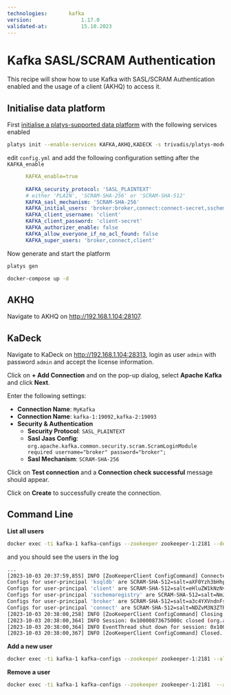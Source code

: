 ```yaml
---
technologies:       kafka
version:				1.17.0
validated-at:			15.10.2023
---
```


# Kafka SASL/SCRAM Authentication

This recipe will show how to use Kafka with SASL/SCRAM Authentication enabled and the usage of a client (AKHQ) to access it.

## Initialise data platform

First [initialise a platys-supported data platform](../documentation/getting-started) with the following services enabled

```bash
platys init --enable-services KAFKA,AKHQ,KADECK -s trivadis/platys-modern-data-platform -w 1.17.0
```

edit `config.yml` and add the following configuration setting after the `KAFKA_enable`

```yaml
      KAFKA_enable=true
      
      KAFKA_security_protocol: 'SASL_PLAINTEXT'
      # either 'PLAIN', 'SCRAM-SHA-256' or 'SCRAM-SHA-512'
      KAFKA_sasl_mechanism: 'SCRAM-SHA-256'
      KAFKA_initial_users: 'broker:broker,connect:connect-secret,sschemaregistry:chemaregistry-secret,ksqldb:ksqldb-secret,client:client-secret'
      KAFKA_client_username: 'client'
      KAFKA_client_password: 'client-secret'
      KAFKA_authorizer_enable: false
      KAFKA_allow_everyone_if_no_acl_found: false
      KAFKA_super_users: 'broker,connect,client'

```

Now generate and start the platform 

```bash
platys gen

docker-compose up -d
```

## AKHQ

Navigate to AKHQ on <http://192.168.1.104:28107>.

## KaDeck

Navigate to KaDeck on <http://192.168.1.104:28313>, login as user `admin` with password `admin` and accept the license information.

Click on **+ Add Connection** and on the pop-up dialog, select **Apache Kafka** and click **Next**.

Enter the following settings:
  
  * **Connection Name**: `MyKafka`
  * **Connection Name**: `kafka-1:19092,kafka-2:19093`
  * **Security & Authentication**
  	 * **Security Protocol**: `SASL_PLAINTEXT`
  	 * **Sasl Jaas Config**: `org.apache.kafka.common.security.scram.ScramLoginModule required username="broker" password="broker";`
  	 * **Sasl Mechanism**: `SCRAM-SHA-256` 
  
Click on **Test connection** and a **Connection check successful** message should appear.

Click on **Create** to successfully create the connection.

## Command Line

**List all users**

```bash
docker exec -ti kafka-1 kafka-configs --zookeeper zookeeper-1:2181 --describe --entity-type users
```

and you should see the users in the log

```bash
...
[2023-10-03 20:37:59,855] INFO [ZooKeeperClient ConfigCommand] Connected. (kafka.zookeeper.ZooKeeperClient)
Configs for user-principal 'ksqldb' are SCRAM-SHA-512=salt=aXF0Yzh3bHhpbHlxYWx5cjZyMW9qa2kwbQ==,stored_key=lt5FvEAbOqkfYNwIloFE6h8AuSM5ZueoGIwPP7btV3rQ4r+85ftXCbybSJAxZHCaMsmJbJwCroDpPJRuxFbbNw==,server_key=5RP/+5S4Agcd+pXKw8EO7NyGrrzLceBgyuP03SxJ7kvZ+9ciE8OTD78iD850nX7/25BLvongubZzlPCWajCcdA==,iterations=4096,SCRAM-SHA-256=salt=NTBnZ3Z1aWx1dnUweHR6cXljNm9lOHE0ZQ==,stored_key=+g3occP5Pi1XM1oQjf9nP8x3lQrd6JYAmrx/TfiUn3o=,server_key=OFc7MDhPFeOm6PIRHBywL4NT6phtaPCgNl+3Tj69vv8=,iterations=4096
Configs for user-principal 'client' are SCRAM-SHA-512=salt=eHluZW1kNzNvcjg2OHluZzk2MDNqeHllaA==,stored_key=dHN31tVlvL6DC7eFabyCPdhZjc2BijFbxX4vmh7l/L/lvRHW16r7dnTGeA76jXRiBfeOLLkyUw7nh65gw+irrQ==,server_key=1y5Cev8lA8ygUsqzLmcMb73BqtI/ivl++MfonWVaC7XrJJOq50KB6es764Z4HjrUExT74b2GRMxz1u05fxIJvg==,iterations=4096,SCRAM-SHA-256=salt=MTZnam5jYTYwaWl2dGN3dmJiaHN3aTJmNjM=,stored_key=doDuhjE0Hpkq3U2INTuuHbqrXUivDIyq8Oqceck3i3k=,server_key=NCfC1b/iBx8wVZwTOXtRMUJnRlmoKrfecGmkp8/7p5Q=,iterations=4096
Configs for user-principal 'sschemaregistry' are SCRAM-SHA-512=salt=NmJ3aTlsazR3cWNudDRyZW9qMXRhY2w3eA==,stored_key=r64+7cdMZ1Z+inkDn+JtZ2aVBIg++Od/WlpvWfj2bgm80A5LOLglQ1Z86wmDTracOClXsEgPK5sNQ+6AucJjDw==,server_key=76wg9XkZLfgxQXsazC7gs7ifJjuXWm2KfsJkc1FlL11cCCioWezww1Df0nlspAzvlUqBz4M19kQ+j2aLnLwa+g==,iterations=4096,SCRAM-SHA-256=salt=czJ4bmJqbGlhdnU5aGVtdnhkeGg5cWVmbA==,stored_key=NSWGeDeoX6nqTZZWGP3klehxPbxFLHU5i2X1Ts6ozCw=,server_key=LL9tBIsJKV+dG44gDgcbQ9LUmjfZppcWp3RnnxobP7M=,iterations=4096
Configs for user-principal 'broker' are SCRAM-SHA-512=salt=a3c4YXVndnFsdDd4aWh4ODl0a2tkeXVtcg==,stored_key=bWyJdKsAhAUHuIT1qtpyYkypMZD/Oz9B7Z1qWXh6MlqEpP8jQf917h3OFtAac0fWWDx7Rekg+dNURjrYJpxyjA==,server_key=OIjLoTD/GiQdeXAEFlKCnbFs8M7L83WVk5r8V2qPSuoGTyhhwjwO2Spl+gV9l0JymWuzurNSc/ZyERPFpsqEbg==,iterations=4096,SCRAM-SHA-256=salt=MTB5bXJleWdtZ3lleXkwcmd2c3pjYTh5emY=,stored_key=PXzNiG8iJGHL5VeLUpPyHbuZdpjg5vCFW5Vfy9kAEiI=,server_key=sVnBfcdBLiUslEVwPIJt9yaMpSZvH5T5cVxSv2CkzCQ=,iterations=4096
Configs for user-principal 'connect' are SCRAM-SHA-512=salt=NDZvM3N3ZTRxdTM2d2hoMHl3NnAwY2VjOA==,stored_key=RSvEr+Dj3lVzi5AkDp07PPvQTB4eyNDCVnmSy8Q+EZuYpXROT1Mm2D5Qjm/BxkhVnlp2QyV8EBXdw3PZq27t8Q==,server_key=rr4qqSnQefOAQhEdYFKYjioiyndeqWkH8d/jbCQQ04SDzg/4pMiTY+UuOsqpBvX2nWoZ167eP6eoq6OddQQ/2g==,iterations=4096,SCRAM-SHA-256=salt=Yjc0MnR6a2drMDc1Z2k2OXh4NGZvY2Y3bA==,stored_key=TgF9/Itu8sX5EuPqjCV3OVl2Ishkubk+Bwq3JwuDX1M=,server_key=DoqYMzrksN75ZskQUpgxx3jsg1Aw9owy7zi5gathssg=,iterations=4096
[2023-10-03 20:38:00,258] INFO [ZooKeeperClient ConfigCommand] Closing. (kafka.zookeeper.ZooKeeperClient)
[2023-10-03 20:38:00,364] INFO Session: 0x10000873675000c closed (org.apache.zookeeper.ZooKeeper)
[2023-10-03 20:38:00,364] INFO EventThread shut down for session: 0x10000873675000c (org.apache.zookeeper.ClientCnxn)
[2023-10-03 20:38:00,367] INFO [ZooKeeperClient ConfigCommand] Closed. (kafka.zookeeper.ZooKeeperClient)
```

**Add a new user**

```bash
docker exec -ti kafka-1 kafka-configs --zookeeper zookeeper-1:2181 --alter --add-config 'SCRAM-SHA-256=[password=user-secret]' --entity-type users --entity-name new-user
```

**Remove a user**

```bash
docker exec -ti kafka-1 kafka-configs --zookeeper zookeeper-1:2181  --alter --delete-config 'SCRAM-SHA-256' --entity-type users --entity-name new-user
```
